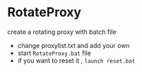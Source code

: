 # RotateProxy
create a rotating proxy with batch file
* change proxylist.txt and add your own
* start ```RotateProxy.bat``` file
* if you want to reset it , ```launch reset.bat```
